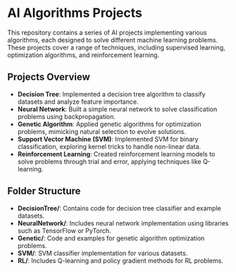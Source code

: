 # **AI Algorithms Projects**  

This repository contains a series of AI projects implementing various algorithms, each designed to solve different machine learning problems. These projects cover a range of techniques, including supervised learning, optimization algorithms, and reinforcement learning.

## **Projects Overview**  
- **Decision Tree**: Implemented a decision tree algorithm to classify datasets and analyze feature importance.  
- **Neural Network**: Built a simple neural network to solve classification problems using backpropagation.  
- **Genetic Algorithm**: Applied genetic algorithms for optimization problems, mimicking natural selection to evolve solutions.  
- **Support Vector Machine (SVM)**: Implemented SVM for binary classification, exploring kernel tricks to handle non-linear data.  
- **Reinforcement Learning**: Created reinforcement learning models to solve problems through trial and error, applying techniques like Q-learning.  

## **Folder Structure**  
- **DecisionTree/**: Contains code for decision tree classifier and example datasets.  
- **NeuralNetwork/**: Includes neural network implementation using libraries such as TensorFlow or PyTorch.  
- **Genetic/**: Code and examples for genetic algorithm optimization problems.  
- **SVM/**: SVM classifier implementation for various datasets.  
- **RL/**: Includes Q-learning and policy gradient methods for RL problems.  
